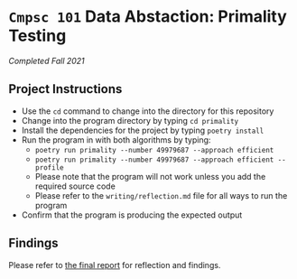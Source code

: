 # `Cmpsc 101` Data Abstaction: Primality Testing
  _Completed Fall 2021_

## Project Instructions 
- Use the `cd` command to change into the directory for this repository
- Change into the program directory by typing `cd primality`
- Install the dependencies for the project by typing `poetry install`
- Run the program in with both algorithms by typing:
  - `poetry run primality --number 49979687 --approach efficient`
  - `poetry run primality --number 49979687 --approach efficient --profile`
  - Please note that the program will not work unless you add the required source code
  - Please refer to the `writing/reflection.md` file for all ways to run the program
- Confirm that the program is producing the expected output

## Findings

Please refer to [the final report](./writing/reflection.md) for reflection and findings.
